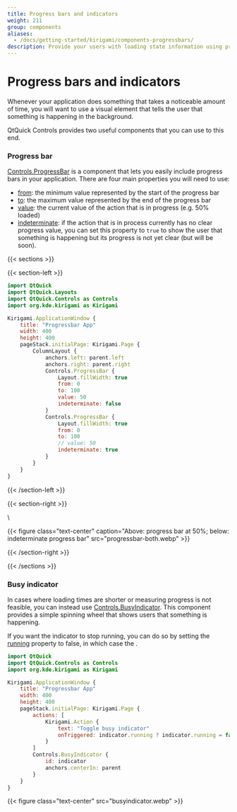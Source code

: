 ```yaml
---
title: Progress bars and indicators
weight: 211
group: components
aliases:
  - /docs/getting-started/kirigami/components-progressbars/
description: Provide your users with loading state information using progress bars.
---
```


# Progress bars and indicators

Whenever your application does something that takes a noticeable amount of time, you will want to use a visual element that tells the user that something is happening in the background.

QtQuick Controls provides two useful components that you can use to this end.

### Progress bar

[Controls.ProgressBar](docs:qtquickcontrols;QtQuick.Controls.ProgressBar) is a component that lets you easily include progress bars in your application. There are four main properties you will need to use:

* [from](https://doc.qt.io/qt-6/qml-qtquick-controls2-progressbar.html#from-prop): the minimum value represented by the start of the progress bar
* [to](https://doc.qt.io/qt-6/qml-qtquick-controls2-progressbar.html#to-prop): the maximum value represented by the end of the progress bar
* [value](https://doc.qt.io/qt-6/qml-qtquick-controls2-progressbar.html#value-prop): the current value of the action that is in progress (e.g. 50% loaded)
* [indeterminate](https://doc.qt.io/qt-6/qml-qtquick-controls2-progressbar.html#indeterminate-prop): if the action that is in process currently has no clear progress value, you can set this property to `true` to show the user that something is happening but its progress is not yet clear (but will be soon).

\{{< sections >\}}

\{{< section-left >\}}

```qml
import QtQuick
import QtQuick.Layouts
import QtQuick.Controls as Controls
import org.kde.kirigami as Kirigami

Kirigami.ApplicationWindow {
    title: "Progressbar App"
    width: 400
    height: 400
    pageStack.initialPage: Kirigami.Page {
        ColumnLayout {
            anchors.left: parent.left
            anchors.right: parent.right
            Controls.ProgressBar {
                Layout.fillWidth: true
                from: 0
                to: 100
                value: 50
                indeterminate: false
            }
            Controls.ProgressBar {
                Layout.fillWidth: true
                from: 0
                to: 100
                // value: 50
                indeterminate: true
            }
        }
    }
}
```

\{{< /section-left >\}}

\{{< section-right >\}}

\


\{{< figure class="text-center" caption="Above: progress bar at 50%; below: indeterminate progress bar" src="progressbar-both.webp" >\}}

\{{< /section-right >\}}

\{{< /sections >\}}

### Busy indicator

In cases where loading times are shorter or measuring progress is not feasible, you can instead use [Controls.BusyIndicator](docs:qtquickcontrols;QtQuick.Controls.BusyIndicator). This component provides a simple spinning wheel that shows users that something is happening.

If you want the indicator to stop running, you can do so by setting the [running](https://doc.qt.io/qt-6/qml-qtquick-controls2-busyindicator.html#running-prop) property to false, in which case the .

```qml
import QtQuick
import QtQuick.Controls as Controls
import org.kde.kirigami as Kirigami

Kirigami.ApplicationWindow {
    title: "Progressbar App"
    width: 400
    height: 400
    pageStack.initialPage: Kirigami.Page {
        actions: [
            Kirigami.Action {
                text: "Toggle busy indicator"
                onTriggered: indicator.running ? indicator.running = false : indicator.running = true
            }
        ]
        Controls.BusyIndicator {
            id: indicator
            anchors.centerIn: parent
        }
    }
}
```

\{{< figure class="text-center" src="busyindicator.webp" >\}}
